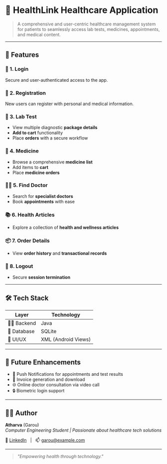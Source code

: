 # 💊 HealthLink Healthcare Application


> A comprehensive and user-centric healthcare management system for patients to seamlessly access lab tests, medicines, appointments, and medical content.

---

## 🚀 Features

### 🔐 1. Login  
Secure and user-authenticated access to the app.

### 📝 2. Registration  
New users can register with personal and medical information.

### 🧪 3. Lab Test  
- View multiple diagnostic **package details**  
- **Add to cart** functionality  
- Place **orders** with a secure workflow  

### 💊 4. Medicine  
- Browse a comprehensive **medicine list**  
- Add items to **cart**  
- Place **medicine orders**

### 👨‍⚕️ 5. Find Doctor  
- Search for **specialist doctors**  
- Book **appointments** with ease

### 📚 6. Health Articles  
- Explore a collection of **health and wellness articles**

### 📦 7. Order Details  
- View **order history** and **transactional records**

### 🚪 8. Logout  
- Secure **session termination**

---

## 🛠️ Tech Stack

| Layer        | Technology         |
|--------------|--------------------|
| 👨‍💻 Backend   | Java               |
| 💾 Database  | SQLite             |
| 🎨 UI/UX     | XML (Android Views) |

---

## 🧠 Future Enhancements
- 🔔 Push Notifications for appointments and test results  
- 🧾 Invoice generation and download  
- 🌐 Online doctor consultation via video call  
- 🔒 Biometric login support  

---

## 👨‍💻 Author

**Atharva** (Garou)  
_Computer Engineering Student | Passionate about healthcare tech solutions_

🔗 [LinkedIn](https://www.linkedin.com) &nbsp; | &nbsp; 📫 garou@example.com

---

> *"Empowering health through technology."*
